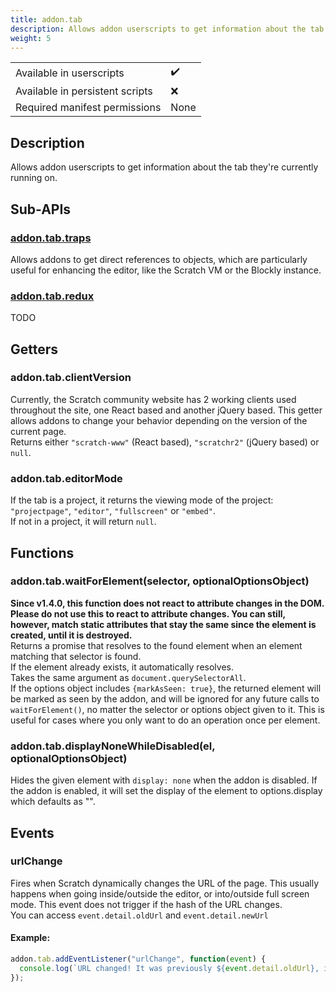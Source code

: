 ```yaml
---
title: addon.tab
description: Allows addon userscripts to get information about the tab they're currently running on.
weight: 5
---
```


| | |
|-|-|
| Available in userscripts | ✔️ |
| Available in persistent scripts | ❌ |
| Required manifest permissions | None |

## Description
Allows addon userscripts to get information about the tab they're currently running on.

## Sub-APIs
### [addon.tab.traps](addon.tab.traps)
Allows addons to get direct references to objects, which are particularly useful for enhancing the editor, like the Scratch VM or the Blockly instance.
### [addon.tab.redux](addon.tab.redux)
TODO

## Getters
### addon.tab.clientVersion
Currently, the Scratch community website has 2 working clients used throughout the site, one React based and another jQuery based. This getter allows addons to change your behavior depending on the version of the current page.  
Returns either `"scratch-www"` (React based), `"scratchr2"` (jQuery based) or `null`.
### addon.tab.editorMode
If the tab is a project, it returns the viewing mode of the project: `"projectpage"`, `"editor"`, `"fullscreen"` or `"embed"`.  
If not in a project, it will return `null`.

## Functions
### addon.tab.waitForElement(selector, optionalOptionsObject)
**Since v1.4.0, this function does not react to attribute changes in the DOM. Please do not use this to react to attribute changes. You can still, however, match static attributes that stay the same since the element is created, until it is destroyed.**  
Returns a promise that resolves to the found element when an element matching that selector is found.  
If the element already exists, it automatically resolves.  
Takes the same argument as `document.querySelectorAll`.  
If the options object includes `{markAsSeen: true}`, the returned element will be marked as seen by the addon, and will be ignored for any future calls to `waitForElement()`, no matter the selector or options object given to it. This is useful for cases where you only want to do an operation once per element.
### addon.tab.displayNoneWhileDisabled(el, optionalOptionsObject)
Hides the given element with `display: none` when the addon is disabled. If the addon is enabled, it will set the display of the element to options.display which defaults as "".

## Events
### urlChange
Fires when Scratch dynamically changes the URL of the page. This usually happens when going inside/outside the editor, or into/outside full screen mode. This event does not trigger if the hash of the URL changes.  
You can access `event.detail.oldUrl` and `event.detail.newUrl`
#### Example:
```js
addon.tab.addEventListener("urlChange", function(event) {
  console.log(`URL changed! It was previously ${event.detail.oldUrl}, it's now ${event.detail.newUrl}`);
});
```
